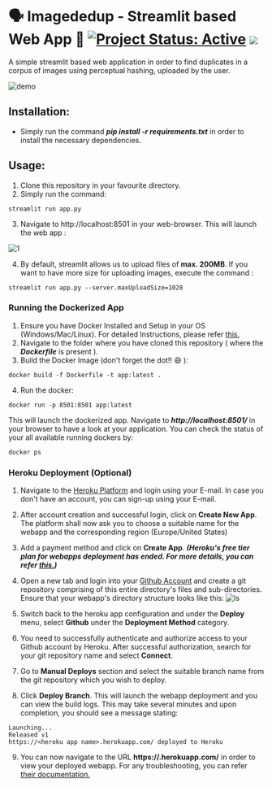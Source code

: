 # 🗣 Imagededup - Streamlit based Web App 🚀 [![Project Status: Active](https://www.repostatus.org/badges/latest/active.svg)](https://www.repostatus.org/#active) [![](https://img.shields.io/badge/Prateek-Ralhan-brightgreen.svg?colorB=ff0000)](https://prateekralhan.github.io/)

A simple streamlit based web application in order to find duplicates in a corpus of images using perceptual hashing, uploaded by the user.

![demo](https://user-images.githubusercontent.com/29462447/203412429-ebdcc031-dd6e-4f32-87df-69f1931d75e1.gif)


## Installation:
* Simply run the command ***pip install -r requirements.txt*** in order to install the necessary dependencies.

## Usage:
1. Clone this repository in your favourite directory.
2. Simply run the command: 
```
streamlit run app.py
```
3. Navigate to http://localhost:8501 in your web-browser. This will launch the web app :

![1](https://user-images.githubusercontent.com/29462447/203628192-337df35e-012a-49c6-99c0-e9de43c70d5f.png)


4. By default, streamlit allows us to upload files of **max. 200MB**. If you want to have more size for uploading images, execute the command :
```
streamlit run app.py --server.maxUploadSize=1028
```

### Running the Dockerized App
1. Ensure you have Docker Installed and Setup in your OS (Windows/Mac/Linux). For detailed Instructions, please refer [this.](https://docs.docker.com/engine/install/)
2. Navigate to the folder where you have cloned this repository ( where the ***Dockerfile*** is present ).
3. Build the Docker Image (don't forget the dot!! :smile: ): 
```
docker build -f Dockerfile -t app:latest .
```
4. Run the docker:
```
docker run -p 8501:8501 app:latest
```

This will launch the dockerized app. Navigate to ***http://localhost:8501/*** in your browser to have a look at your application. You can check the status of your all available running dockers by:
```
docker ps
```


### Heroku Deployment (Optional)
1. Navigate to the [Heroku Platform](https://www.heroku.com/) and login using your E-mail. In case you don't have an account, you can sign-up using your E-mail.
2. After account creation and successful login, click on **Create New App**. The platform shall now ask you to choose a suitable name for the webapp and the corresponding region (Europe/United States)
3. Add a payment method and click on **Create App**. ***(Heroku's free tier plan for webapps deployment has ended. For more details, you can refer [this.](https://help.heroku.com/RSBRUH58/removal-of-heroku-free-product-plans-faq))***
4. Open a new tab and login into your [Github Account](https://github.com/) and create a git repository comprising of this entire directory's files and sub-directories. Ensure that your webapp's directory structure looks like this:
![ls](https://user-images.githubusercontent.com/29462447/204844686-aa004efe-39b4-49f2-a5a7-a5098831c1df.png)

5. Switch back to the heroku app configuration and under the **Deploy** menu, select **Github** under the **Deployment Method** category.
6. You need to successfully authenticate and authorize access to your Github account by Heroku. After successful authorization, search for your git repository name and select **Connect**.
7. Go to **Manual Deploys** section and select the suitable branch name from the git repository which you wish to deploy.
8. Click **Deploy Branch**. This will launch the webapp deployment and you can view the build logs. This may take several minutes and upon completion, you should see a message stating:
```
Launching...
Released v1
https://<heroku app name>.herokuapp.com/ deployed to Heroku
```
9. You can now navigate to the URL **https://<heroku app name>.herokuapp.com/** in order to view your deployed webapp. For any troubleshooting, you can refer [their documentation.](https://devcenter.heroku.com/categories/python-support)
